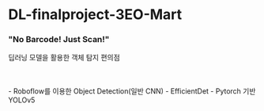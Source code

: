 # DL-finalproject-3EO-Mart
### "No Barcode! Just Scan!"
딥러닝 모델을 활용한 객체 탐지 편의점
<br></br>

<br>
- Roboflow를 이용한 Object Detection(일반 CNN)
- EfficientDet
- Pytorch 기반 YOLOv5
</br>
